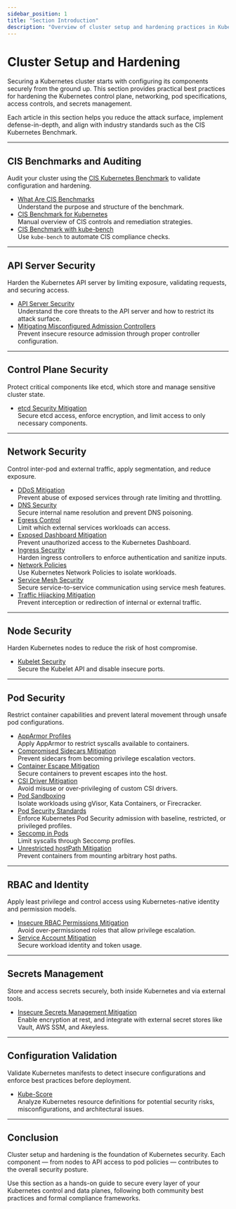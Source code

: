 ```yaml
---
sidebar_position: 1
title: "Section Introduction"
description: "Overview of cluster setup and hardening practices in Kubernetes, covering the critical domains necessary to build a secure and resilient environment."
---
```


# Cluster Setup and Hardening

Securing a Kubernetes cluster starts with configuring its components securely from the ground up. This section provides practical best practices for hardening the Kubernetes control plane, networking, pod specifications, access controls, and secrets management.

Each article in this section helps you reduce the attack surface, implement defense-in-depth, and align with industry standards such as the CIS Kubernetes Benchmark.

---

## CIS Benchmarks and Auditing

Audit your cluster using the [CIS Kubernetes Benchmark](https://www.cisecurity.org/benchmark/kubernetes) to validate configuration and hardening.

- [What Are CIS Benchmarks](/docs/best_practices/cluster_setup_and_hardening/what_are_cis_benchmarks)  
  Understand the purpose and structure of the benchmark.
- [CIS Benchmark for Kubernetes](/docs/best_practices/cluster_setup_and_hardening/cis_benchmark_for_k8s)  
  Manual overview of CIS controls and remediation strategies.
- [CIS Benchmark with kube-bench](/docs/best_practices/cluster_setup_and_hardening/cis_benchmark_kube_bench)  
  Use `kube-bench` to automate CIS compliance checks.

---

## API Server Security

Harden the Kubernetes API server by limiting exposure, validating requests, and securing access.

- [API Server Security](/docs/best_practices/cluster_setup_and_hardening/api_server_security/compromised_api_server_mitigation)  
  Understand the core threats to the API server and how to restrict its attack surface.
- [Mitigating Misconfigured Admission Controllers](/docs/best_practices/cluster_setup_and_hardening/api_server_security/misconfigured_admission_controllers_mitigation)  
  Prevent insecure resource admission through proper controller configuration.

---

## Control Plane Security

Protect critical components like etcd, which store and manage sensitive cluster state.

- [etcd Security Mitigation](/docs/best_practices/cluster_setup_and_hardening/control_plane_security/etcd_security_mitigation)  
  Secure etcd access, enforce encryption, and limit access to only necessary components.

---

## Network Security

Control inter-pod and external traffic, apply segmentation, and reduce exposure.

- [DDoS Mitigation](/docs/best_practices/cluster_setup_and_hardening/network_security/ddos_mitigation)  
  Prevent abuse of exposed services through rate limiting and throttling.
- [DNS Security](/docs/best_practices/cluster_setup_and_hardening/network_security/dns_security)  
  Secure internal name resolution and prevent DNS poisoning.
- [Egress Control](/docs/best_practices/cluster_setup_and_hardening/network_security/egress_control)  
  Limit which external services workloads can access.
- [Exposed Dashboard Mitigation](/docs/best_practices/cluster_setup_and_hardening/network_security/exposed_dashboard_mitigation)  
  Prevent unauthorized access to the Kubernetes Dashboard.
- [Ingress Security](/docs/best_practices/cluster_setup_and_hardening/network_security/ingress_security)  
  Harden ingress controllers to enforce authentication and sanitize inputs.
- [Network Policies](/docs/best_practices/cluster_setup_and_hardening/network_security/network_policies)  
  Use Kubernetes Network Policies to isolate workloads.
- [Service Mesh Security](/docs/best_practices/cluster_setup_and_hardening/network_security/service_mesh_security)  
  Secure service-to-service communication using service mesh features.
- [Traffic Hijacking Mitigation](/docs/best_practices/cluster_setup_and_hardening/network_security/traffic_hijacking_mitigation)  
  Prevent interception or redirection of internal or external traffic.

---

## Node Security

Harden Kubernetes nodes to reduce the risk of host compromise.

- [Kubelet Security](/docs/best_practices/cluster_setup_and_hardening/node_security/kubelet_security)  
  Secure the Kubelet API and disable insecure ports.

---

## Pod Security

Restrict container capabilities and prevent lateral movement through unsafe pod configurations.

- [AppArmor Profiles](/docs/best_practices/cluster_setup_and_hardening/pod_security/app_armor_profiles)  
  Apply AppArmor to restrict syscalls available to containers.
- [Compromised Sidecars Mitigation](/docs/best_practices/cluster_setup_and_hardening/pod_security/compromised_sidecars_mitigation)  
  Prevent sidecars from becoming privilege escalation vectors.
- [Container Escape Mitigation](/docs/best_practices/cluster_setup_and_hardening/pod_security/container_escape_mitigation)  
  Secure containers to prevent escapes into the host.
- [CSI Driver Mitigation](/docs/best_practices/cluster_setup_and_hardening/pod_security/csi_driver_mitigation)  
  Avoid misuse or over-privileging of custom CSI drivers.
- [Pod Sandboxing](/docs/best_practices/cluster_setup_and_hardening/pod_security/pod_sandboxing)  
  Isolate workloads using gVisor, Kata Containers, or Firecracker.
- [Pod Security Standards](/docs/best_practices/cluster_setup_and_hardening/pod_security/pod_security_standards)  
  Enforce Kubernetes Pod Security admission with baseline, restricted, or privileged profiles.
- [Seccomp in Pods](/docs/best_practices/cluster_setup_and_hardening/pod_security/seccomp_in_pods)  
  Limit syscalls through Seccomp profiles.
- [Unrestricted hostPath Mitigation](/docs/best_practices/cluster_setup_and_hardening/pod_security/unrestricted_hostpath_mitigation)  
  Prevent containers from mounting arbitrary host paths.

---

## RBAC and Identity

Apply least privilege and control access using Kubernetes-native identity and permission models.

- [Insecure RBAC Permissions Mitigation](/docs/best_practices/cluster_setup_and_hardening/rbac_and_identity/insecure_rbac_permissions_mitigation)  
  Avoid over-permissioned roles that allow privilege escalation.
- [Service Account Mitigation](/docs/best_practices/cluster_setup_and_hardening/rbac_and_identity/service_account_mitigation)  
  Secure workload identity and token usage.

---

## Secrets Management

Store and access secrets securely, both inside Kubernetes and via external tools.

- [Insecure Secrets Management Mitigation](/docs/best_practices/cluster_setup_and_hardening/secrets_management/insecure_secrets_management_mitigation)  
  Enable encryption at rest, and integrate with external secret stores like Vault, AWS SSM, and Akeyless.

---

## Configuration Validation

Validate Kubernetes manifests to detect insecure configurations and enforce best practices before deployment.

- [Kube-Score](/docs/best_practices/cluster_setup_and_hardening/configuration_validation/kube_score)  
  Analyze Kubernetes resource definitions for potential security risks, misconfigurations, and architectural issues.

---

## Conclusion

Cluster setup and hardening is the foundation of Kubernetes security. Each component — from nodes to API access to pod policies — contributes to the overall security posture.

Use this section as a hands-on guide to secure every layer of your Kubernetes control and data planes, following both community best practices and formal compliance frameworks.
